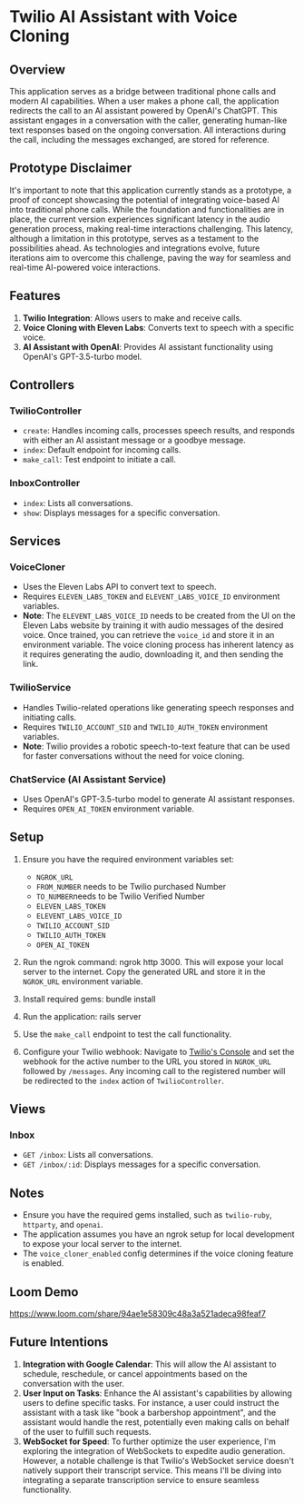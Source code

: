 # Twilio AI Assistant with Voice Cloning

## Overview

This application serves as a bridge between traditional phone calls and modern AI capabilities. When a user makes a phone call, the application redirects the call to an AI assistant powered by OpenAI's ChatGPT. This assistant engages in a conversation with the caller, generating human-like text responses based on the ongoing conversation. All interactions during the call, including the messages exchanged, are stored for reference.

## Prototype Disclaimer

It's important to note that this application currently stands as a prototype, a proof of concept showcasing the potential of integrating voice-based AI into traditional phone calls. While the foundation and functionalities are in place, the current version experiences significant latency in the audio generation process, making real-time interactions challenging. This latency, although a limitation in this prototype, serves as a testament to the possibilities ahead. As technologies and integrations evolve, future iterations aim to overcome this challenge, paving the way for seamless and real-time AI-powered voice interactions.

## Features

1. **Twilio Integration**: Allows users to make and receive calls.
2. **Voice Cloning with Eleven Labs**: Converts text to speech with a specific voice.
3. **AI Assistant with OpenAI**: Provides AI assistant functionality using OpenAI's GPT-3.5-turbo model.

## Controllers

### TwilioController

- `create`: Handles incoming calls, processes speech results, and responds with either an AI assistant message or a goodbye message.
- `index`: Default endpoint for incoming calls.
- `make_call`: Test endpoint to initiate a call.

### InboxController

- `index`: Lists all conversations.
- `show`: Displays messages for a specific conversation.

## Services

### VoiceCloner

- Uses the Eleven Labs API to convert text to speech.
- Requires `ELEVEN_LABS_TOKEN` and `ELEVENT_LABS_VOICE_ID` environment variables.
- **Note**: The `ELEVENT_LABS_VOICE_ID` needs to be created from the UI on the Eleven Labs website by training it with audio messages of the desired voice. Once trained, you can retrieve the `voice_id` and store it in an environment variable. The voice cloning process has inherent latency as it requires generating the audio, downloading it, and then sending the link.

### TwilioService

- Handles Twilio-related operations like generating speech responses and initiating calls.
- Requires `TWILIO_ACCOUNT_SID` and `TWILIO_AUTH_TOKEN` environment variables.
- **Note**: Twilio provides a robotic speech-to-text feature that can be used for faster conversations without the need for voice cloning.

### ChatService (AI Assistant Service)

- Uses OpenAI's GPT-3.5-turbo model to generate AI assistant responses.
- Requires `OPEN_AI_TOKEN` environment variable.

## Setup

1. Ensure you have the required environment variables set:
   - `NGROK_URL`
   - `FROM_NUMBER` needs to be Twilio purchased Number
   - `TO_NUMBER`needs to be Twilio Verified Number
   - `ELEVEN_LABS_TOKEN`
   - `ELEVENT_LABS_VOICE_ID`
   - `TWILIO_ACCOUNT_SID`
   - `TWILIO_AUTH_TOKEN`
   - `OPEN_AI_TOKEN`

2. Run the ngrok command: ngrok http 3000. This will expose your local server to the internet. Copy the generated URL and store it in the `NGROK_URL` environment variable.

3. Install required gems: bundle install

4. Run the application: rails server

5. Use the `make_call` endpoint to test the call functionality.

6. Configure your Twilio webhook: Navigate to [Twilio's Console](https://console.twilio.com/us1/develop/phone-numbers/manage/incoming) and set the webhook for the active number to the URL you stored in `NGROK_URL` followed by `/messages`. Any incoming call to the registered number will be redirected to the `index` action of `TwilioController`.

## Views

### Inbox

- `GET /inbox`: Lists all conversations.
- `GET /inbox/:id`: Displays messages for a specific conversation.

## Notes

- Ensure you have the required gems installed, such as `twilio-ruby`, `httparty`, and `openai`.
- The application assumes you have an ngrok setup for local development to expose your local server to the internet.
- The `voice_cloner_enabled` config determines if the voice cloning feature is enabled.

## Loom Demo

https://www.loom.com/share/94ae1e58309c48a3a521adeca98feaf7

## Future Intentions

1. **Integration with Google Calendar**: This will allow the AI assistant to schedule, reschedule, or cancel appointments based on the conversation with the user.
2. **User Input on Tasks**: Enhance the AI assistant's capabilities by allowing users to define specific tasks. For instance, a user could instruct the assistant with a task like "book a barbershop appointment", and the assistant would handle the rest, potentially even making calls on behalf of the user to fulfill such requests.
3. **WebSocket for Speed**: To further optimize the user experience, I'm exploring the integration of WebSockets to expedite audio generation. However, a notable challenge is that Twilio's WebSocket service doesn't natively support their transcript service. This means I'll be diving into integrating a separate transcription service to ensure seamless functionality.



